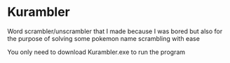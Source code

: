 # Kurambler
 Word scrambler/unscrambler that I made because I was bored but also for the purpose of solving some pokemon name scrambling with ease

You only need to download Kurambler.exe to run the program

